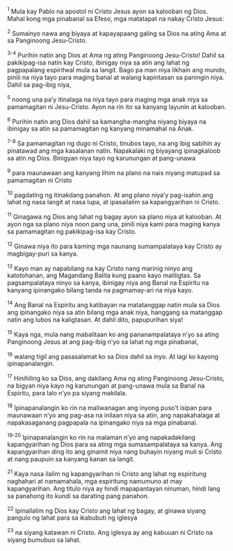 <sup>1</sup>
Mula kay Pablo na apostol ni Cristo Jesus ayon sa kalooban ng Dios. Mahal kong mga pinabanal sa Efeso, mga matatapat na nakay Cristo Jesus: 

<sup>2</sup>
Sumainyo nawa ang biyaya at kapayapaang galing sa Dios na ating Ama at sa Panginoong Jesu-Cristo.

<sup>3-4</sup>
Purihin natin ang Dios at Ama ng ating Panginoong Jesu-Cristo! Dahil sa pakikipag-isa natin kay Cristo, ibinigay niya sa atin ang lahat ng pagpapalang espiritwal mula sa langit. Bago pa man niya likhain ang mundo, pinili na niya tayo para maging banal at walang kapintasan sa paningin niya. Dahil sa pag-ibig niya, 

<sup>5</sup>
noong una paʼy itinalaga na niya tayo para maging mga anak niya sa pamamagitan ni Jesu-Cristo. Ayon na rin ito sa kanyang layunin at kalooban. 

<sup>6</sup>
Purihin natin ang Dios dahil sa kamangha-mangha niyang biyaya na ibinigay sa atin sa pamamagitan ng kanyang minamahal na Anak.

<sup>7-8</sup>
Sa pamamagitan ng dugo ni Cristo, tinubos tayo, na ang ibig sabihin ay pinatawad ang mga kasalanan natin. Napakalaki ng biyayang ipinagkaloob sa atin ng Dios. Binigyan niya tayo ng karunungan at pang-unawa 

<sup>9</sup>
para maunawaan ang kanyang lihim na plano na nais niyang matupad sa pamamagitan ni Cristo 

<sup>10</sup>
pagdating ng itinakdang panahon. At ang plano niyaʼy pag-isahin ang lahat ng nasa langit at nasa lupa, at ipasailalim sa kapangyarihan ni Cristo. 

<sup>11</sup>
Ginagawa ng Dios ang lahat ng bagay ayon sa plano niya at kalooban. At ayon nga sa plano niya noon pang una, pinili niya kami para maging kanya sa pamamagitan ng pakikipag-isa kay Cristo. 

<sup>12</sup>
Ginawa niya ito para kaming mga naunang sumampalataya kay Cristo ay magbigay-puri sa kanya. 

<sup>13</sup>
Kayo man ay napabilang na kay Cristo nang marinig ninyo ang katotohanan, ang Magandang Balita kung paano kayo maliligtas. Sa pagsampalataya ninyo sa kanya, ibinigay niya ang Banal na Espiritu na kanyang ipinangako bilang tanda na pagmamay-ari na niya kayo. 

<sup>14</sup>
Ang Banal na Espiritu ang katibayan na matatanggap natin mula sa Dios ang ipinangako niya sa atin bilang mga anak niya, hanggang sa matanggap natin ang lubos na kaligtasan. At dahil dito, papupurihan siya! 

<sup>15</sup>
Kaya nga, mula nang mabalitaan ko ang pananampalataya nʼyo sa ating Panginoong Jesus at ang pag-ibig nʼyo sa lahat ng mga pinabanal, 

<sup>16</sup>
walang tigil ang pasasalamat ko sa Dios dahil sa inyo. At lagi ko kayong ipinapanalangin. 

<sup>17</sup>
Hinihiling ko sa Dios, ang dakilang Ama ng ating Panginoong Jesu-Cristo, na bigyan niya kayo ng karunungan at pang-unawa mula sa Banal na Espiritu, para lalo nʼyo pa siyang makilala. 

<sup>18</sup>
Ipinapanalangin ko rin na maliwanagan ang inyong pusoʼt isipan para maunawaan nʼyo ang pag-asa na inilaan niya sa atin, ang napakahalaga at napakasaganang pagpapala na ipinangako niya sa mga pinabanal.

<sup>19-20</sup>
Ipinapanalangin ko rin na malaman nʼyo ang napakadakilang kapangyarihan ng Dios para sa ating mga sumasampalataya sa kanya. Ang kapangyarihan ding ito ang ginamit niya nang buhayin niyang muli si Cristo at nang paupuin sa kanyang kanan sa langit. 

<sup>21</sup>
Kaya nasa ilalim ng kapangyarihan ni Cristo ang lahat ng espiritung naghahari at namamahala, mga espiritung namumuno at may kapangyarihan. Ang titulo niya ay hindi mapapantayan ninuman, hindi lang sa panahong ito kundi sa darating pang panahon. 

<sup>22</sup>
Ipinailalim ng Dios kay Cristo ang lahat ng bagay, at ginawa siyang pangulo ng lahat para sa ikabubuti ng iglesya 

<sup>23</sup>
na siyang katawan ni Cristo. Ang iglesya ay ang kabuuan ni Cristo na siyang bumubuo sa lahat.